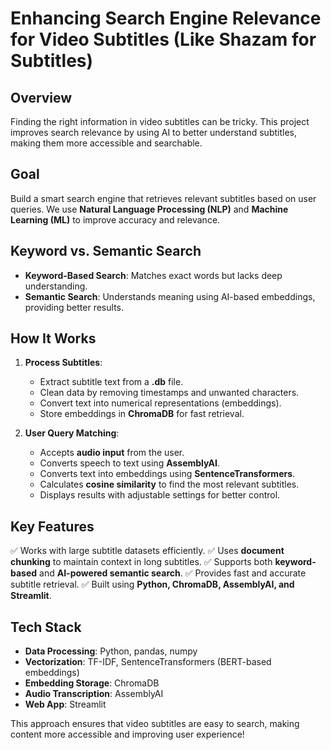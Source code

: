 # Enhancing Search Engine Relevance for Video Subtitles (Like Shazam for Subtitles)

## Overview
Finding the right information in video subtitles can be tricky. This project improves search relevance by using AI to better understand subtitles, making them more accessible and searchable.

## Goal
Build a smart search engine that retrieves relevant subtitles based on user queries. We use **Natural Language Processing (NLP)** and **Machine Learning (ML)** to improve accuracy and relevance.

## Keyword vs. Semantic Search
- **Keyword-Based Search**: Matches exact words but lacks deep understanding.
- **Semantic Search**: Understands meaning using AI-based embeddings, providing better results.

## How It Works
1. **Process Subtitles**:
   - Extract subtitle text from a **.db** file.
   - Clean data by removing timestamps and unwanted characters.
   - Convert text into numerical representations (embeddings).
   - Store embeddings in **ChromaDB** for fast retrieval.

2. **User Query Matching**:
   - Accepts **audio input** from the user.
   - Converts speech to text using **AssemblyAI**.
   - Converts text into embeddings using **SentenceTransformers**.
   - Calculates **cosine similarity** to find the most relevant subtitles.
   - Displays results with adjustable settings for better control.

## Key Features
✅ Works with large subtitle datasets efficiently.
✅ Uses **document chunking** to maintain context in long subtitles.
✅ Supports both **keyword-based** and **AI-powered semantic search**.
✅ Provides fast and accurate subtitle retrieval.
✅ Built using **Python, ChromaDB, AssemblyAI, and Streamlit**.

## Tech Stack
- **Data Processing**: Python, pandas, numpy
- **Vectorization**: TF-IDF, SentenceTransformers (BERT-based embeddings)
- **Embedding Storage**: ChromaDB
- **Audio Transcription**: AssemblyAI
- **Web App**: Streamlit

This approach ensures that video subtitles are easy to search, making content more accessible and improving user experience!
